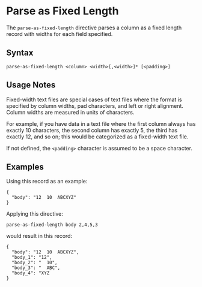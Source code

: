 # Parse as Fixed Length

The `parse-as-fixed-length` directive parses a column as a fixed length record with widths
for each field specified.


## Syntax

```
parse-as-fixed-length <column> <width>[,<width>]* [<padding>]
```

## Usage Notes

Fixed-width text files are special cases of text files where the format is specified by
column widths, pad characters, and left or right alignment. Column widths are measured in
units of characters.

For example, if you have data in a text file where the first column always has exactly 10
characters, the second column has exactly 5, the third has exactly 12, and so on; this
would be categorized as a fixed-width text file.

If not defined, the `<padding>` character is assumed to be a space character.


## Examples

Using this record as an example:
```
{
  "body": "12  10  ABCXYZ"
}
```

Applying this directive:
```
parse-as-fixed-length body 2,4,5,3
```

would result in this record:
```
{
  "body": "12  10  ABCXYZ",
  "body_1": "12",
  "body_2": "  10",
  "body_3": "  ABC",
  "body_4": "XYZ
}
```
